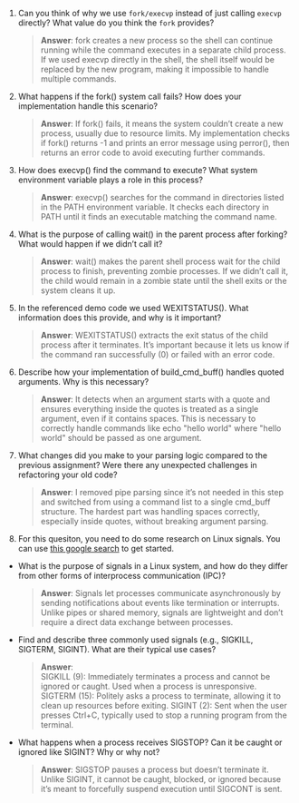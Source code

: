 1. Can you think of why we use `fork/execvp` instead of just calling `execvp` directly? What value do you think the `fork` provides?

    > **Answer**:  fork creates a new process so the shell can continue running while the command executes in a separate child process. If we used execvp directly in the shell, the shell itself would be replaced by the new program, making it impossible to handle multiple commands.

2. What happens if the fork() system call fails? How does your implementation handle this scenario?

    > **Answer**:  If fork() fails, it means the system couldn’t create a new process, usually due to resource limits. My implementation checks if fork() returns -1 and prints an error message using perror(), then returns an error code to avoid executing further commands.

3. How does execvp() find the command to execute? What system environment variable plays a role in this process?

    > **Answer**:  execvp() searches for the command in directories listed in the PATH environment variable. It checks each directory in PATH until it finds an executable matching the command name.

4. What is the purpose of calling wait() in the parent process after forking? What would happen if we didn’t call it?

    > **Answer**:  wait() makes the parent shell process wait for the child process to finish, preventing zombie processes. If we didn’t call it, the child would remain in a zombie state until the shell exits or the system cleans it up.

5. In the referenced demo code we used WEXITSTATUS(). What information does this provide, and why is it important?

    > **Answer**:  WEXITSTATUS() extracts the exit status of the child process after it terminates. It’s important because it lets us know if the command ran successfully (0) or failed with an error code.

6. Describe how your implementation of build_cmd_buff() handles quoted arguments. Why is this necessary?

    > **Answer**:  It detects when an argument starts with a quote and ensures everything inside the quotes is treated as a single argument, even if it contains spaces. This is necessary to correctly handle commands like echo "hello world" where "hello world" should be passed as one argument.



7. What changes did you make to your parsing logic compared to the previous assignment? Were there any unexpected challenges in refactoring your old code?

    > **Answer**:  I removed pipe parsing since it’s not needed in this step and switched from using a command list to a single cmd_buff structure. The hardest part was handling spaces correctly, especially inside quotes, without breaking argument parsing.

8. For this quesiton, you need to do some research on Linux signals. You can use [this google search](https://www.google.com/search?q=Linux+signals+overview+site%3Aman7.org+OR+site%3Alinux.die.net+OR+site%3Atldp.org&oq=Linux+signals+overview+site%3Aman7.org+OR+site%3Alinux.die.net+OR+site%3Atldp.org&gs_lcrp=EgZjaHJvbWUyBggAEEUYOdIBBzc2MGowajeoAgCwAgA&sourceid=chrome&ie=UTF-8) to get started.

- What is the purpose of signals in a Linux system, and how do they differ from other forms of interprocess communication (IPC)?

    > **Answer**:  Signals let processes communicate asynchronously by sending notifications about events like termination or interrupts. Unlike pipes or shared memory, signals are lightweight and don’t require a direct data exchange between processes.

- Find and describe three commonly used signals (e.g., SIGKILL, SIGTERM, SIGINT). What are their typical use cases?

    > **Answer**:  
    SIGKILL (9): Immediately terminates a process and cannot be ignored or caught. Used when a process is unresponsive.
    SIGTERM (15): Politely asks a process to terminate, allowing it to clean up resources before exiting.
    SIGINT (2): Sent when the user presses Ctrl+C, typically used to stop a running program from the terminal.

- What happens when a process receives SIGSTOP? Can it be caught or ignored like SIGINT? Why or why not?

    > **Answer**:  SIGSTOP pauses a process but doesn’t terminate it. Unlike SIGINT, it cannot be caught, blocked, or ignored because it’s meant to forcefully suspend execution until SIGCONT is sent.